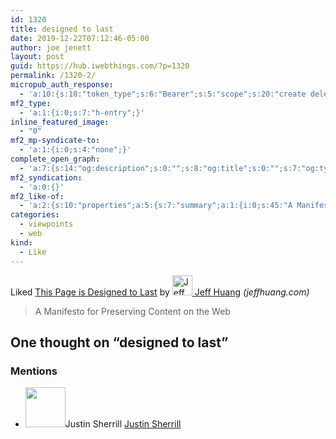 ```yaml
---
id: 1320
title: designed to last
date: 2019-12-22T07:12:46-05:00
author: joe jenett
layout: post
guid: https://hub.iwebthings.com/?p=1320
permalink: /1320-2/
micropub_auth_response:
  - 'a:10:{s:10:"token_type";s:6:"Bearer";s:5:"scope";s:20:"create delete update";s:2:"me";s:27:"https://hub.iwebthings.com/";s:9:"issued_by";s:54:"https://hub.iwebthings.com/wp-json/indieauth/1.0/token";s:9:"client_id";s:20:"https://omnibear.com";s:11:"client_name";s:8:"Omnibear";s:11:"client_icon";s:29:"https://omnibear.com/logo.svg";s:9:"issued_at";i:1573575185;s:4:"user";i:1;s:13:"last_accessed";i:1577016429;}'
mf2_type:
  - 'a:1:{i:0;s:7:"h-entry";}'
inline_featured_image:
  - "0"
mf2_mp-syndicate-to:
  - 'a:1:{i:0;s:4:"none";}'
complete_open_graph:
  - 'a:7:{s:14:"og:description";s:0:"";s:8:"og:title";s:0:"";s:7:"og:type";s:0:"";s:12:"twitter:card";s:7:"summary";s:15:"twitter:creator";s:0:"";s:19:"twitter:description";s:0:"";s:8:"og:image";s:0:"";}'
mf2_syndication:
  - 'a:0:{}'
mf2_like-of:
  - 'a:2:{s:10:"properties";a:5:{s:7:"summary";a:1:{i:0;s:45:"A Manifesto for Preserving Content on the Web";}s:4:"name";a:1:{i:0;s:29:"This Page is Designed to Last";}s:3:"url";a:1:{i:0;s:39:"https://jeffhuang.com/designed_to_last/";}s:11:"publication";a:1:{i:0;s:13:"jeffhuang.com";}s:6:"author";a:2:{s:4:"type";a:1:{i:0;s:6:"h-card";}s:10:"properties";a:3:{s:4:"name";a:1:{i:0;s:11:" Jeff Huang";}s:3:"url";a:1:{i:0;s:22:"https://jeffhuang.com/";}s:5:"photo";a:1:{i:0;s:38:"https://jeffhuang.com/img/headshot.jpg";}}}}s:4:"type";s:4:"cite";}'
categories:
  - viewpoints
  - web
kind:
  - Like
---
```

<span class="kind-display-text">Liked</span> <a href="https://jeffhuang.com/designed_to_last/" class="p-name u-url">This Page is Designed to Last</a> by <a href="https://jeffhuang.com/" class="h-card p-author"><img class="u-photo" src="https://jeffhuang.com/img/headshot.jpg" alt=" Jeff Huang" width="32" height="32"> Jeff Huang</a> <em>(<span class="p-publication">jeffhuang.com</span>)</em>
<blockquote class="e-summary">A Manifesto for Preserving Content on the Web</blockquote>

<h2 id="comments-title">One thought on “<span>designed to last</span>”		</h2>


<ol class="commentlist">
</ol>

<div class="mentions">
<h3>Mentions</h3>
<ul class="mention-list linkback-mention"><li class="pingback even thread-even depth-1 linkback-mention-single u-mention h-cite h-entry p-comment comment" id="comment-312">
<span class="p-author h-card"><a class="u-url" title="" href="http://www.shiningsilence.com/"><img alt="" src="https://www.dragonflydigest.com/wp-content/uploads/2016/12/cropped-FullLogoSquare.gif" srcset="https://www.dragonflydigest.com/wp-content/uploads/2016/12/cropped-FullLogoSquare.gif 2x" class="avatar avatar-64 photo avatar-default local-avatar u-photo" itemprop="image" loading="lazy" width="64" height="64"></a><span class="hide-name p-name">Justin Sherrill</span></span>
<span class="p-author h-card"><a class="u-url" title="" href="https://www.dragonflydigest.com/author/admin">Justin Sherrill</a></span></li></ul></div>